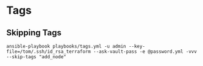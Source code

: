 Tags
=========


Skipping Tags
------------

```
ansible-playbook playbooks/tags.yml -u admin --key-file=/tom/.ssh/id_rsa_terraform --ask-vault-pass -e @password.yml -vvv --skip-tags "add_node"
```
